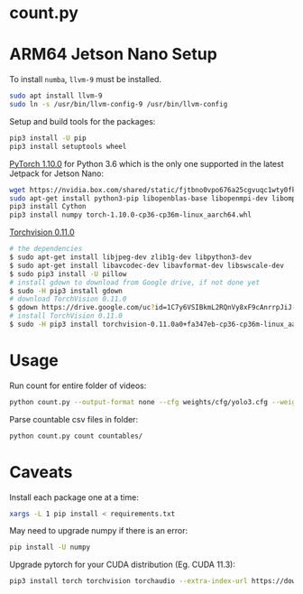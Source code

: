 # count.py

# ARM64 Jetson Nano Setup

To install `numba`, `llvm-9` must be installed.

```bash
sudo apt install llvm-9
sudo ln -s /usr/bin/llvm-config-9 /usr/bin/llvm-config
```

Setup and build tools for the packages:
```bash
pip3 install -U pip
pip3 install setuptools wheel
```

[PyTorch
1.10.0](https://forums.developer.nvidia.com/t/pytorch-for-jetson/72048) for
Python 3.6 which is the only one supported in the latest Jetpack for Jetson
Nano:

```bash
wget https://nvidia.box.com/shared/static/fjtbno0vpo676a25cgvuqc1wty0fkkg6.whl -O torch-1.10.0-cp36-cp36m-linux_aarch64.whl
sudo apt-get install python3-pip libopenblas-base libopenmpi-dev libomp-dev
pip3 install Cython
pip3 install numpy torch-1.10.0-cp36-cp36m-linux_aarch64.whl
```

[Torchvision 0.11.0](https://qengineering.eu/install-pytorch-on-jetson-nano.html)
```bash
# the dependencies
$ sudo apt-get install libjpeg-dev zlib1g-dev libpython3-dev
$ sudo apt-get install libavcodec-dev libavformat-dev libswscale-dev
$ sudo pip3 install -U pillow
# install gdown to download from Google drive, if not done yet
$ sudo -H pip3 install gdown
# download TorchVision 0.11.0
$ gdown https://drive.google.com/uc?id=1C7y6VSIBkmL2RQnVy8xF9cAnrrpJiJ-K
# install TorchVision 0.11.0
$ sudo -H pip3 install torchvision-0.11.0a0+fa347eb-cp36-cp36m-linux_aarch64.whl
```

# Usage

Run count for entire folder of videos:
```bash
python count.py --output-format none --cfg weights/cfg/yolo3.cfg --weights weights/latest.pt recursive path/to/vid_folder
```

Parse countable csv files in folder:
```bash
python count.py count countables/
```

# Caveats

Install each package one at a time:
```bash
xargs -L 1 pip install < requirements.txt
```

May need to upgrade numpy if there is an error:
```bash
pip install -U numpy
```

Upgrade pytorch for your CUDA distribution (Eg. CUDA 11.3):
```bash
pip3 install torch torchvision torchaudio --extra-index-url https://download.pytorch.org/whl/cu113
```
